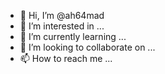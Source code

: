 - 👋 Hi, I’m @ah64mad
- 👀 I’m interested in ...
- 🌱 I’m currently learning ...
- 💞️ I’m looking to collaborate on ...
- 📫 How to reach me ...

<!---
ah64mad/ah64mad is a ✨ special ✨ repository because its `README.md` (this file) appears on your GitHub profile.
You can click the Preview link to take a look at your changes.
--->
